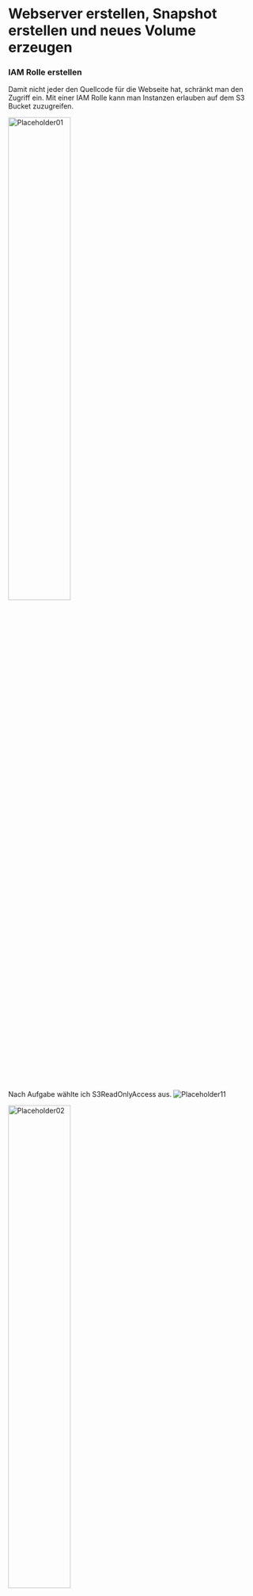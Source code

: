 # Webserver erstellen, Snapshot erstellen und neues Volume erzeugen

### IAM Rolle erstellen
Damit nicht jeder den Quellcode für die Webseite hat, schränkt man den Zugriff ein. Mit einer IAM Rolle kann man Instanzen erlauben auf dem S3 Bucket zuzugreifen. 

<img width=50% height=50% alt="Placeholder01" src="https://github.com/user-attachments/assets/d69d354c-9d1e-4db5-af05-3930bfb9ea84">

Nach Aufgabe wählte ich S3ReadOnlyAccess aus. ![Placeholder11](https://github.com/user-attachments/assets/e73607f8-1070-43a4-b29c-9433c77d607d)


<img width=50% height=50% alt="Placeholder02" src="https://github.com/user-attachments/assets/76b41d61-1b2e-4814-9d7c-1570c4d0c56d">

Beim Erstellen der Rolle bekam ich **einen Fehler**. Anscheinend habe ich **nicht die Berechtigung, eine Rolle zu erstellen**. Das heisst ich schalte den Bucket auf **öffentlich**, was zwar unsicher ist aber damit ich den Auftrag abschliessen kann. 

<img width=50% height=50% alt="Placeholder03" src="https://github.com/user-attachments/assets/1ab63e24-2030-4d93-983f-0e6a74c3e8f6">

### S3 Bucket erstellen
Ich erstellte den S3 Bucket und setzte die Berechtigung für jeden frei. 

<img width=50% height=50% alt="Placeholder04" src="https://github.com/user-attachments/assets/97c4d299-3295-49cb-b05b-28944c0f3470">

Danach lade ich die Text Datei hoch und setze die Policy für jeden frei.

<img width=50% height=50% alt="Placeholder05" src="https://github.com/user-attachments/assets/f375a533-e80d-48ed-b839-f4452a980c35">

### EC2 Webserver erstellen
Als nächstes ist der Webserver dran. Ich passte die User data ein wenig an. Mit `wget` wird die Datei vom Bucket heruntergeladen und die Ausgabe von `cat` wird in die index.html Datei geschrieben. 

<img width=50% height=50% alt="Placeholder06" src="https://github.com/user-attachments/assets/9779ebd2-9b99-42d2-b398-129ecb515344">

Auf diesem Bild sieht man den Webserver mit der IP 54.159.39.74. 

<img width=50% height=50% alt="Placeholder07" src="https://github.com/user-attachments/assets/d9043907-dff5-4e52-a49c-be432a15cb0c">

### Snapshot erstellen
Um den Snapshot zu erstellen muss die Webserver Instanz ausgewählt werden. 

<img width=50% height=50% alt="Placeholder08" src="https://github.com/user-attachments/assets/fea9a120-7dd0-414c-9f34-2823275c5c68">

### Image von Snapshot erstellen und Instanz deployen
Als letztes muss von diesem Snapshot ein Image erstellt werden, von dem dann die Instanz deployed wird. 

<img width=50% height=50% alt="Placeholder09" src="https://github.com/user-attachments/assets/dc53ea3e-fa4a-4541-ba99-4e6d973123c2">

Hier sieht man das erstellte Webserverimage von vorhin. 

<img width=50% height=50% alt="Placeholder10" src="https://github.com/user-attachments/assets/ed07ca90-35fc-4d5d-9597-0a020f20a6c6">

Nachdem die Instanz gestartet hat sieht man, dass die Seite geladen hat. 

<img width=50% height=50% alt="Placeholder11" src="https://github.com/user-attachments/assets/0c667978-af19-4bd5-8d80-3d42344094a5">

### Fazit
Die Nutzung von Snapshots ist sehr effizient. Man kann sie für Backups oder auch Images brauchen. 
